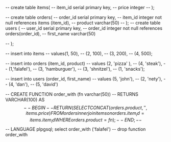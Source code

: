 -- create table items(
-- 	item_id serial primary key,
-- 	price integer 
-- );

-- create table orders(
-- 	order_id serial primary key,
-- 	item_id integer not null references items (item_id),
-- 	product varchar(50)
-- );
-- create table users (
-- 	user_id serial primary key,
-- 	order_id integer not null references orders(order_id),
-- 	first_name varchar(50)
	
-- );

-- insert into items
-- values(1, 50),
-- (2, 100),
-- (3, 200),
-- (4, 500);

-- insert into orders (item_id, product)
-- values (2, 'pizza' ),
-- (4, 'steak'),
-- (1,'falafel'),
-- (3, 'hamburguer'),
-- (3, 'shnitzel'),
-- (1, 'snacks');

-- insert into users (order_id, first_name)
-- values (5, 'john'),
-- (2, 'nety'),
-- (4, 'dan'),
-- (5, 'david')

-- CREATE FUNCTION order_with (fn varchar(50)) 
-- RETURNS VARCHAR(100) AS $$
-- BEGIN
--    RETURN(SELECT CONCAT(orders.product, ' ', items.price) FROM orders inner join items on orders.item_id = items.item_id WHERE orders.product = fn ); 
-- END;
-- $$ 
-- LANGUAGE plpgsql;
select order_with ('falafel')
-- drop function order_with
